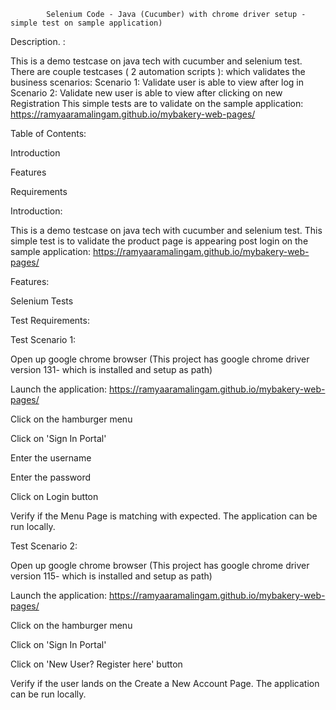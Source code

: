             Selenium Code - Java (Cucumber) with chrome driver setup - simple test on sample application)


Description. : 

This is a demo testcase on java tech with cucumber and selenium test. There are couple testcases ( 2 automation scripts ): which validates the business scenarios: 
Scenario 1: Validate user is able to view after log in 
Scenario 2: Validate new user is able to view after clicking on new Registration 
This simple tests are to validate on the sample application:  https://ramyaaramalingam.github.io/mybakery-web-pages/

Table of Contents:

Introduction

Features

Requirements

Introduction:

This is a demo testcase on java tech with cucumber and selenium test. 
This simple test is to validate the product page is appearing post login on the sample application:  https://ramyaaramalingam.github.io/mybakery-web-pages/

Features:

Selenium Tests

Test Requirements:

Test Scenario 1:

Open up google chrome browser (This project has google chrome driver version 131- which is installed and setup as path)

Launch the application:  https://ramyaaramalingam.github.io/mybakery-web-pages/

Click on the hamburger menu

Click on 'Sign In Portal'

Enter the username

Enter the password

Click on Login button

Verify if the Menu Page is matching with expected. The application can be run locally.

Test Scenario 2:

Open up google chrome browser (This project has google chrome driver version 115- which is installed and setup as path)

Launch the application: https://ramyaaramalingam.github.io/mybakery-web-pages/

Click on the hamburger menu

Click on 'Sign In Portal'

Click on 'New User? Register here' button

Verify if the user lands on the Create a New Account Page. The application can be run locally.
